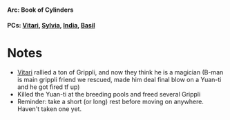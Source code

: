 #### Arc: Book of Cylinders
#### PCs: [Vitari](PCs/Past/Vitari.md), [Sylvia](PCs/Past/Sylvia.md), [India](PCs/Current/India.md), [Basil](PCs/Past/Basil.md)

# Notes
- [Vitari](PCs/Past/Vitari.md) rallied a ton of Grippli, and now they think he is a magician (B-man is main grippli friend we rescued, made him deal final blow on a Yuan-ti and he got fired tf up)
- Killed the Yuan-ti at the breeding pools and freed several Grippli
- Reminder: take a short (or long) rest before moving on anywhere. Haven't taken one yet.